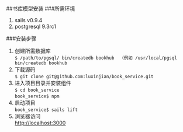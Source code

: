##书库模型安装
###所需环境
1. sails v0.9.4
2. postgresql 9.3rc1

###安装步骤
1. 创建所需数据库  
`$ /path/to/pgsql/ bin/createdb bookhub  （例如 /usr/local/pgsql bin/createdb bookhub` 
2. 下载源码  
`$ git clone git@github.com:luxinjian/book_service.git` 
3. 进入项目目录并安装组件  
`$ cd book_service`  
`book_service$ npm`
3. 启动项目  
`book_service$ sails lift` 
4. 浏览器访问  
<http://localhost:3000>
